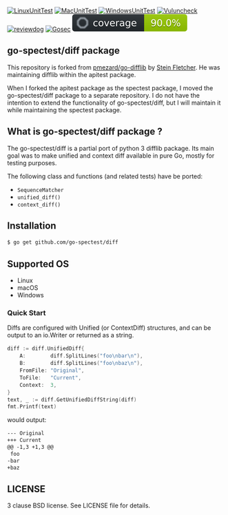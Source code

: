 [![LinuxUnitTest](https://github.com/go-spectest/diff/actions/workflows/linux_test.yml/badge.svg)](https://github.com/go-spectest/diff/actions/workflows/linux_test.yml)
[![MacUnitTest](https://github.com/go-spectest/diff/actions/workflows/mac_test.yml/badge.svg)](https://github.com/go-spectest/diff/actions/workflows/mac_test.yml)
[![WindowsUnitTest](https://github.com/go-spectest/diff/actions/workflows/windows_test.yml/badge.svg)](https://github.com/go-spectest/diff/actions/workflows/windows_test.yml)
[![Vuluncheck](https://github.com/go-spectest/diff/actions/workflows/govulncheck.yml/badge.svg)](https://github.com/go-spectest/diff/actions/workflows/govulncheck.yml)
[![reviewdog](https://github.com/go-spectest/diff/actions/workflows/reviewdog.yml/badge.svg)](https://github.com/go-spectest/diff/actions/workflows/reviewdog.yml)
[![Gosec](https://github.com/go-spectest/diff/actions/workflows/security.yml/badge.svg)](https://github.com/go-spectest/diff/actions/workflows/security.yml)
![Coverage](https://github.com/go-spectest/octocovs-central-repo/blob/main//badges/go-spectest/diff/coverage.svg?raw=true)
## go-spectest/diff package

This repository is forked from [pmezard/go-difflib](https://github.com/pmezard/go-difflib) by [Stein Fletcher](https://github.com/steinfletcher). He was maintaining difflib within the apitest package.
  
When I forked the apitest package as the spectest package, I moved the go-spectest/diff package to a separate repository. I do not have the intention to extend the functionality of go-spectest/diff, but I will maintain it while maintaining the spectest package.


## What is go-spectest/diff package ?
The go-spectest/diff is a partial port of python 3 difflib package. Its main goal was to make unified and context diff available in pure Go, mostly for testing purposes.

The following class and functions (and related tests) have be ported:

* `SequenceMatcher`
* `unified_diff()`
* `context_diff()`

## Installation

```bash
$ go get github.com/go-spectest/diff
```

## Supported OS
- Linux
- macOS
- Windows

### Quick Start

Diffs are configured with Unified (or ContextDiff) structures, and can be output to an io.Writer or returned as a string.

```Go
diff := diff.UnifiedDiff{
    A:        diff.SplitLines("foo\nbar\n"),
    B:        diff.SplitLines("foo\nbaz\n"),
    FromFile: "Original",
    ToFile:   "Current",
    Context:  3,
}
text, _ := diff.GetUnifiedDiffString(diff)
fmt.Printf(text)
```

would output:

```
--- Original
+++ Current
@@ -1,3 +1,3 @@
 foo
-bar
+baz
```

## LICENSE
3 clause BSD license. See LICENSE file for details.